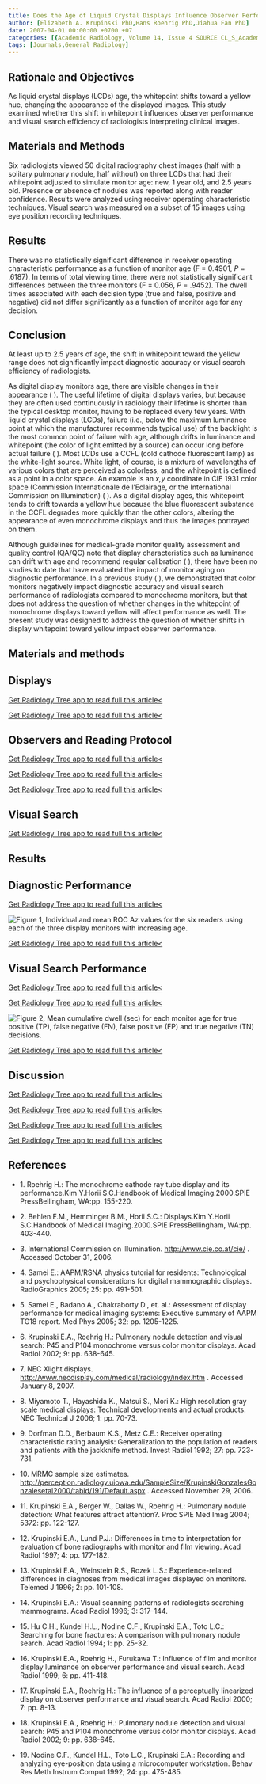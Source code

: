 ```yaml
---
title: Does the Age of Liquid Crystal Displays Influence Observer Performance?
author: [Elizabeth A. Krupinski PhD,Hans Roehrig PhD,Jiahua Fan PhD]
date: 2007-04-01 00:00:00 +0700 +07
categories: [{Academic Radiology, Volume 14, Issue 4 SOURCE CL_S_AcademicRadiologyVolume14Issue4 1}]
tags: [Journals,General Radiology]
---
```

## Rationale and Objectives

As liquid crystal displays (LCDs) age, the whitepoint shifts toward a yellow hue, changing the appearance of the displayed images. This study examined whether this shift in whitepoint influences observer performance and visual search efficiency of radiologists interpreting clinical images.

## Materials and Methods

Six radiologists viewed 50 digital radiography chest images (half with a solitary pulmonary nodule, half without) on three LCDs that had their whitepoint adjusted to simulate monitor age: new, 1 year old, and 2.5 years old. Presence or absence of nodules was reported along with reader confidence. Results were analyzed using receiver operating characteristic techniques. Visual search was measured on a subset of 15 images using eye position recording techniques.

## Results

There was no statistically significant difference in receiver operating characteristic performance as a function of monitor age (F = 0.4901, _P_ = .6187). In terms of total viewing time, there were not statistically significant differences between the three monitors (F = 0.056, _P_ = .9452). The dwell times associated with each decision type (true and false, positive and negative) did not differ significantly as a function of monitor age for any decision.

## Conclusion

At least up to 2.5 years of age, the shift in whitepoint toward the yellow range does not significantly impact diagnostic accuracy or visual search efficiency of radiologists.

As digital display monitors age, there are visible changes in their appearance ( ). The useful lifetime of digital displays varies, but because they are often used continuously in radiology their lifetime is shorter than the typical desktop monitor, having to be replaced every few years. With liquid crystal displays (LCDs), failure (i.e., below the maximum luminance point at which the manufacturer recommends typical use) of the backlight is the most common point of failure with age, although drifts in luminance and whitepoint (the color of light emitted by a source) can occur long before actual failure ( ). Most LCDs use a CCFL (cold cathode fluorescent lamp) as the white-light source. White light, of course, is a mixture of wavelengths of various colors that are perceived as colorless, and the whitepoint is defined as a point in a color space. An example is an _x,y_ coordinate in CIE 1931 color space (Commission Internationale de l’Eclairage, or the International Commission on Illumination) ( ). As a digital display ages, this whitepoint tends to drift towards a yellow hue because the blue fluorescent substance in the CCFL degrades more quickly than the other colors, altering the appearance of even monochrome displays and thus the images portrayed on them.

Although guidelines for medical-grade monitor quality assessment and quality control (QA/QC) note that display characteristics such as luminance can drift with age and recommend regular calibration ( ), there have been no studies to date that have evaluated the impact of monitor aging on diagnostic performance. In a previous study ( ), we demonstrated that color monitors negatively impact diagnostic accuracy and visual search performance of radiologists compared to monochrome monitors, but that does not address the question of whether changes in the whitepoint of monochrome displays toward yellow will affect performance as well. The present study was designed to address the question of whether shifts in display whitepoint toward yellow impact observer performance.

## Materials and methods

## Displays

[Get Radiology Tree app to read full this article<](https://clinicalpub.com/app)

[Get Radiology Tree app to read full this article<](https://clinicalpub.com/app)

## Observers and Reading Protocol

[Get Radiology Tree app to read full this article<](https://clinicalpub.com/app)

[Get Radiology Tree app to read full this article<](https://clinicalpub.com/app)

[Get Radiology Tree app to read full this article<](https://clinicalpub.com/app)

## Visual Search

[Get Radiology Tree app to read full this article<](https://clinicalpub.com/app)

## Results

## Diagnostic Performance

[Get Radiology Tree app to read full this article<](https://clinicalpub.com/app)

![Figure 1, Individual and mean ROC Az values for the six readers using each of the three display monitors with increasing age.](https://storage.googleapis.com/dl.dentistrykey.com/clinical/DoestheAgeofLiquidCrystalDisplaysInfluenceObserverPerformance/0_1s20S1076633207000189.jpg)

[Get Radiology Tree app to read full this article<](https://clinicalpub.com/app)

## Visual Search Performance

[Get Radiology Tree app to read full this article<](https://clinicalpub.com/app)

[Get Radiology Tree app to read full this article<](https://clinicalpub.com/app)

![Figure 2, Mean cumulative dwell (sec) for each monitor age for true positive (TP), false negative (FN), false positive (FP) and true negative (TN) decisions.](https://storage.googleapis.com/dl.dentistrykey.com/clinical/DoestheAgeofLiquidCrystalDisplaysInfluenceObserverPerformance/1_1s20S1076633207000189.jpg)

[Get Radiology Tree app to read full this article<](https://clinicalpub.com/app)

## Discussion

[Get Radiology Tree app to read full this article<](https://clinicalpub.com/app)

[Get Radiology Tree app to read full this article<](https://clinicalpub.com/app)

[Get Radiology Tree app to read full this article<](https://clinicalpub.com/app)

[Get Radiology Tree app to read full this article<](https://clinicalpub.com/app)

## References

- 1\. Roehrig H.: The monochrome cathode ray tube display and its performance.Kim Y.Horii S.C.Handbook of Medical Imaging.2000.SPIE PressBellingham, WA:pp. 155-220.


- 2\. Behlen F.M., Hemminger B.M., Horii S.C.: Displays.Kim Y.Horii S.C.Handbook of Medical Imaging.2000.SPIE PressBellingham, WA:pp. 403-440.


- 3\.  International Commission on Illumination.  http://www.cie.co.at/cie/  . Accessed October 31, 2006.


- 4\. Samei E.: AAPM/RSNA physics tutorial for residents: Technological and psychophysical considerations for digital mammographic displays. RadioGraphics 2005; 25: pp. 491-501.


- 5\. Samei E., Badano A., Chakraborty D., et. al.: Assessment of display performance for medical imaging systems: Executive summary of AAPM TG18 report. Med Phys 2005; 32: pp. 1205-1225.


- 6\. Krupinski E.A., Roehrig H.: Pulmonary nodule detection and visual search: P45 and P104 monochrome versus color monitor displays. Acad Radiol 2002; 9: pp. 638-645.


- 7\.  NEC Xlight displays.  http://www.necdisplay.com/medical/radiology/index.htm  . Accessed January 8, 2007.


- 8\. Miyamoto T., Hayashida K., Matsui S., Mori K.: High resolution gray scale medical displays: Technical developments and actual products. NEC Technical J 2006; 1: pp. 70-73.


- 9\. Dorfman D.D., Berbaum K.S., Metz C.E.: Receiver operating characteristic rating analysis: Generalization to the population of readers and patients with the jackknife method. Invest Radiol 1992; 27: pp. 723-731.


- 10\.  MRMC sample size estimates.  http://perception.radiology.uiowa.edu/SampleSize/KrupinskiGonzalesGonzalesetal2000/tabid/191/Default.aspx  . Accessed November 29, 2006.


- 11\. Krupinski E.A., Berger W., Dallas W., Roehrig H.: Pulmonary nodule detection: What features attract attention?. Proc SPIE Med Imag 2004; 5372: pp. 122-127.


- 12\. Krupinski E.A., Lund P.J.: Differences in time to interpretation for evaluation of bone radiographs with monitor and film viewing. Acad Radiol 1997; 4: pp. 177-182.


- 13\. Krupinski E.A., Weinstein R.S., Rozek L.S.: Experience-related differences in diagnoses from medical images displayed on monitors. Telemed J 1996; 2: pp. 101-108.


- 14\. Krupinski E.A.: Visual scanning patterns of radiologists searching mammograms. Acad Radiol 1996; 3: 317–144.


- 15\. Hu C.H., Kundel H.L., Nodine C.F., Krupinski E.A., Toto L.C.: Searching for bone fractures: A comparison with pulmonary nodule search. Acad Radiol 1994; 1: pp. 25-32.


- 16\. Krupinski E.A., Roehrig H., Furukawa T.: Influence of film and monitor display luminance on observer performance and visual search. Acad Radiol 1999; 6: pp. 411-418.


- 17\. Krupinski E.A., Roehrig H.: The influence of a perceptually linearized display on observer performance and visual search. Acad Radiol 2000; 7: pp. 8-13.


- 18\. Krupinski E.A., Roehrig H.: Pulmonary nodule detection and visual search: P45 and P104 monochrome versus color monitor displays. Acad Radiol 2002; 9: pp. 638-645.


- 19\. Nodine C.F., Kundel H.L., Toto L.C., Krupinski E.A.: Recording and analyzing eye-position data using a microcomputer workstation. Behav Res Meth Instrum Comput 1992; 24: pp. 475-485.